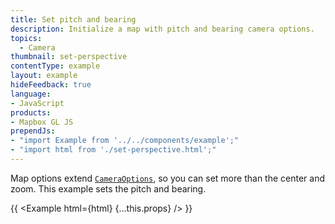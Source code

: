 ```yaml
---
title: Set pitch and bearing
description: Initialize a map with pitch and bearing camera options.
topics:
  - Camera
thumbnail: set-perspective
contentType: example
layout: example
hideFeedback: true
language:
- JavaScript
products:
- Mapbox GL JS
prependJs:
- "import Example from '../../components/example';"
- "import html from './set-perspective.html';"
---
```


Map options extend [`CameraOptions`](https://maplibre.org/maplibre-gl-js-docs/api/properties/#cameraoptions), so you can set more than the center and zoom. This example sets the pitch and bearing.

{{ <Example html={html} {...this.props} /> }}
